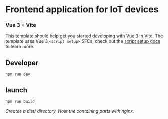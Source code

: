 # Frontend application for IoT devices

### Vue 3 + Vite

This template should help get you started developing with Vue 3 in Vite. The template uses Vue 3 `<script setup>` SFCs, check out the [script setup docs](https://v3.vuejs.org/api/sfc-script-setup.html#sfc-script-setup) to learn more.

## Developer

```bash
npm run dev
```

## launch

```bash
npm run build
```

_Creates a dist/ directory. Host the containing parts with nginx._

